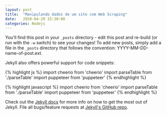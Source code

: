 ```yaml
---
layout: post
title:  "Manipulando dados de um site com Web Scraping"
date:   2020-04-29 15:30:00
categories: Nodejs
---
```


You'll find this post in your `_posts` directory - edit this post and re-build (or run with the `-w` switch) to see your changes!
To add new posts, simply add a file in the `_posts` directory that follows the convention: YYYY-MM-DD-name-of-post.ext.

Jekyll also offers powerful support for code snippets:

{% highlight js %}
import cheerio from 'cheerio'
import parseTable from './parseTable'
import puppeteer from 'puppeteer'
{% endhighlight %}

{% highlight javascript %}
import cheerio from 'cheerio'
import parseTable from './parseTable'
import puppeteer from 'puppeteer'
{% endhighlight %}

Check out the [Jekyll docs][jekyll] for more info on how to get the most out of Jekyll. File all bugs/feature requests at [Jekyll's GitHub repo][jekyll-gh].

[jekyll-gh]: https://github.com/mojombo/jekyll
[jekyll]:    http://jekyllrb.com
